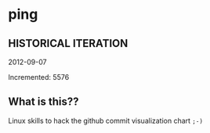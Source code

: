 # ping

## HISTORICAL ITERATION
2012-09-07

Incremented: 5576

## What is this?? 
Linux skills to hack the github commit visualization chart `;-)`
